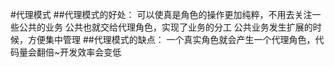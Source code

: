 #代理模式
##代理模式的好处：
可以使真是角色的操作更加纯粹，不用去关注一些公共的业务
公共也就交给代理角色，实现了业务的分工
公共业务发生扩展的时候，方便集中管理
##代理模式的缺点：
一个真实角色就会产生一个代理角色，代码量会翻倍~开发效率会变低
